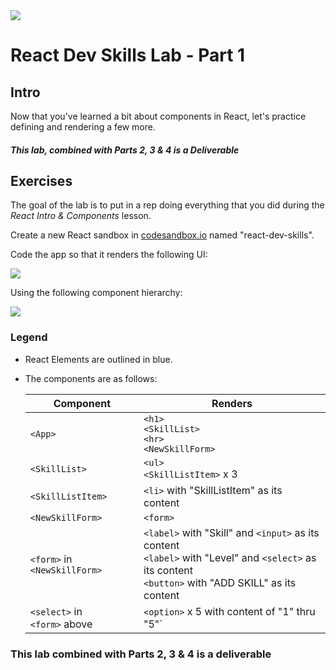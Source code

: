 <img src="https://i.imgur.com/pg98OTd.png">

# React Dev Skills Lab - Part 1

## Intro

Now that you've learned a bit about components in React, let's practice defining and rendering a few more.

##### This lab, combined with Parts 2, 3 & 4 is a Deliverable

## Exercises

The goal of the lab is to put in a rep doing everything that you did during the _React Intro & Components_ lesson.

Create a new React sandbox in [codesandbox.io](https://codesandbox.io) named "react-dev-skills".

Code the app so that it renders the following UI:

<img src="https://i.imgur.com/a1YSt4R.png">

Using the following component hierarchy:

<img src="https://i.imgur.com/Z7yRF8b.png">

### Legend

- React Elements are outlined in blue.
- The components are as follows:

  | Component | Renders |
  |---|---|
  | `<App>` | `<h1>`<br>`<SkillList>`<br>`<hr>`<br>`<NewSkillForm>` |
  | `<SkillList>` | `<ul>`<br>`<SkillListItem>` x 3 |
  | `<SkillListItem>` | `<li>` with "SkillListItem" as its content |
  | `<NewSkillForm>` | `<form>` |
  | `<form>` in `<NewSkillForm>`  | `<label>` with "Skill" and `<input>` as its content<br>`<label>` with "Level" and `<select>` as its content<br>`<button>` with "ADD SKILL" as its content |
  | `<select>` in<br>`<form>` above | `<option>` x 5 with content of "1" thru "5"` |

### This lab combined with Parts 2, 3 & 4 is a deliverable